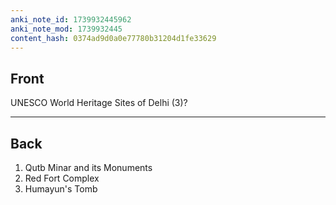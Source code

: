 ```yaml
---
anki_note_id: 1739932445962
anki_note_mod: 1739932445
content_hash: 0374ad9d0a0e77780b31204d1fe33629
---
```


## Front

UNESCO World Heritage Sites of Delhi (3)?

<hr/>

## Back

1. Qutb Minar and its Monuments  
2. Red Fort Complex  
3. Humayun's Tomb